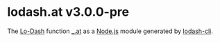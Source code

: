 # lodash.at v3.0.0-pre

The [Lo-Dash](https://lodash.com/) function [_.at](http://lodash.com/docs#at) as a [Node.js](http://nodejs.org/) module generated by [lodash-cli](https://www.npmjs.com/package/lodash-cli).

